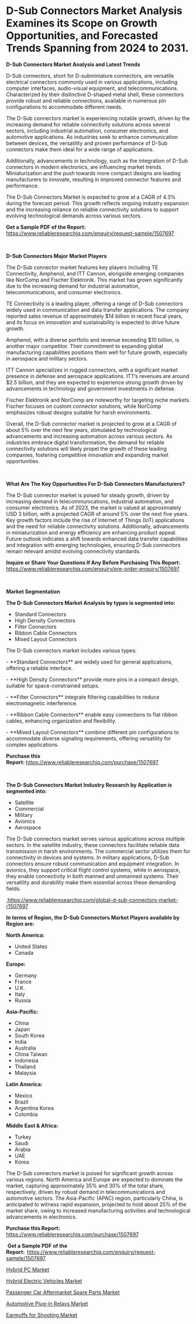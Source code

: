 <p><h1>D-Sub Connectors Market Analysis Examines its Scope on Growth Opportunities, and Forecasted Trends Spanning from 2024 to 2031.</h1></p><p><strong>D-Sub Connectors Market Analysis and Latest Trends</strong></p>
<p><p>D-Sub connectors, short for D-subminiature connectors, are versatile electrical connectors commonly used in various applications, including computer interfaces, audio-visual equipment, and telecommunications. Characterized by their distinctive D-shaped metal shell, these connectors provide robust and reliable connections, available in numerous pin configurations to accommodate different needs.</p><p>The D-Sub connectors market is experiencing notable growth, driven by the increasing demand for reliable connectivity solutions across several sectors, including industrial automation, consumer electronics, and automotive applications. As industries seek to enhance communication between devices, the versatility and proven performance of D-Sub connectors make them ideal for a wide range of applications.</p><p>Additionally, advancements in technology, such as the integration of D-Sub connectors in modern electronics, are influencing market trends. Miniaturization and the push towards more compact designs are leading manufacturers to innovate, resulting in improved connector features and performance.</p><p>The D-Sub Connectors Market is expected to grow at a CAGR of 4.3% during the forecast period. This growth reflects ongoing industry expansion and the increasing reliance on reliable connectivity solutions to support evolving technological demands across various sectors.</p></p>
<p><strong>Get a Sample PDF of the Report:&nbsp;</strong> <a href="https://www.reliableresearchiq.com/enquiry/request-sample/1507697">https://www.reliableresearchiq.com/enquiry/request-sample/1507697</a></p>
<p>&nbsp;</p>
<p><strong>D-Sub Connectors Major Market Players</strong></p>
<p><p>The D-Sub connector market features key players including TE Connectivity, Amphenol, and ITT Cannon, alongside emerging companies like NorComp and Fischer Elektronik. This market has grown significantly due to the increasing demand for industrial automation, telecommunications, and consumer electronics.</p><p>TE Connectivity is a leading player, offering a range of D-Sub connectors widely used in communication and data transfer applications. The company reported sales revenue of approximately $14 billion in recent fiscal years, and its focus on innovation and sustainability is expected to drive future growth.</p><p>Amphenol, with a diverse portfolio and revenue exceeding $10 billion, is another major competitor. Their commitment to expanding global manufacturing capabilities positions them well for future growth, especially in aerospace and military sectors.</p><p>ITT Cannon specializes in rugged connectors, with a significant market presence in defense and aerospace applications. ITT’s revenues are around $2.5 billion, and they are expected to experience strong growth driven by advancements in technology and government investments in defense.</p><p>Fischer Elektronik and NorComp are noteworthy for targeting niche markets. Fischer focuses on custom connector solutions, while NorComp emphasizes robust designs suitable for harsh environments.</p><p>Overall, the D-Sub connector market is projected to grow at a CAGR of about 5% over the next few years, stimulated by technological advancements and increasing automation across various sectors. As industries embrace digital transformation, the demand for reliable connectivity solutions will likely propel the growth of these leading companies, fostering competitive innovation and expanding market opportunities.</p></p>
<p>&nbsp;</p>
<p><strong>What Are The Key Opportunities For D-Sub Connectors Manufacturers?</strong></p>
<p><p>The D-Sub connector market is poised for steady growth, driven by increasing demand in telecommunications, industrial automation, and consumer electronics. As of 2023, the market is valued at approximately USD 3 billion, with a projected CAGR of around 5% over the next five years. Key growth factors include the rise of Internet of Things (IoT) applications and the need for reliable connectivity solutions. Additionally, advancements in miniaturization and energy efficiency are enhancing product appeal. Future outlook indicates a shift towards enhanced data transfer capabilities and integration with emerging technologies, ensuring D-Sub connectors remain relevant amidst evolving connectivity standards.</p></p>
<p><strong>Inquire or Share Your Questions If Any Before Purchasing This Report:</strong> <a href="https://www.reliableresearchiq.com/enquiry/pre-order-enquiry/1507697">https://www.reliableresearchiq.com/enquiry/pre-order-enquiry/1507697</a></p>
<p>&nbsp;</p>
<p><strong>Market Segmentation</strong></p>
<p><strong>The D-Sub Connectors Market Analysis by types is segmented into:</strong></p>
<p><ul><li>Standard Connectors</li><li>High Density Connectors</li><li>Filter Connectors</li><li>Ribbon Cable Connectors</li><li>Mixed Layout Connectors</li></ul></p>
<p><p>The D-Sub connectors market includes various types: </p><p>- **Standard Connectors** are widely used for general applications, offering a reliable interface.</p><p>- **High Density Connectors** provide more pins in a compact design, suitable for space-constrained setups. </p><p>- **Filter Connectors** integrate filtering capabilities to reduce electromagnetic interference. </p><p>- **Ribbon Cable Connectors** enable easy connections to flat ribbon cables, enhancing organization and flexibility. </p><p>- **Mixed Layout Connectors** combine different pin configurations to accommodate diverse signaling requirements, offering versatility for complex applications.</p></p>
<p><strong>Purchase this Report:&nbsp;</strong><a href="https://www.reliableresearchiq.com/purchase/1507697">https://www.reliableresearchiq.com/purchase/1507697</a></p>
<p>&nbsp;</p>
<p><strong>The D-Sub Connectors Market Industry Research by Application is segmented into:</strong></p>
<p><ul><li>Satellite</li><li>Commercial</li><li>Military</li><li>Avionics</li><li>Aerospace</li></ul></p>
<p><p>The D-Sub connectors market serves various applications across multiple sectors. In the satellite industry, these connectors facilitate reliable data transmission in harsh environments. The commercial sector utilizes them for connectivity in devices and systems. In military applications, D-Sub connectors ensure robust communication and equipment integration. In avionics, they support critical flight control systems, while in aerospace, they enable connectivity in both manned and unmanned systems. Their versatility and durability make them essential across these demanding fields.</p></p>
<p><a href="https://www.reliableresearchiq.com/global-d-sub-connectors-market-r1507697">&nbsp;https://www.reliableresearchiq.com/global-d-sub-connectors-market-r1507697</a></p>
<p><strong>In terms of Region, the D-Sub Connectors Market Players available by Region are:</strong></p>
<p>
    <p> <strong> North America: </strong>
        <ul>
            <li>United States</li>
            <li>Canada</li>
        </ul>
        </p> 
    <p> <strong> Europe: </strong>
        <ul>
            <li>Germany</li>
            <li>France</li>
            <li>U.K.</li>
            <li>Italy</li>
            <li>Russia</li>
        </ul>
        </p> 
    <p> <strong> Asia-Pacific: </strong>
        <ul>
            <li>China</li>
            <li>Japan</li>
            <li>South Korea</li>
            <li>India</li>
            <li>Australia</li>
            <li>China Taiwan</li>
            <li>Indonesia</li>
            <li>Thailand</li>
            <li>Malaysia</li>
        </ul>
        </p> 
    <p> <strong> Latin America: </strong>
        <ul>
            <li>Mexico</li>
            <li>Brazil</li>
            <li>Argentina Korea</li>
            <li>Colombia</li>
        </ul>
        </p> 
    <p> <strong> Middle East & Africa: </strong>
        <ul>
            <li>Turkey</li>
            <li>Saudi</li>
            <li>Arabia</li>
            <li>UAE</li>
            <li>Korea</li>
        </ul>
    </p>
    </p>
<p><p>The D-Sub connectors market is poised for significant growth across various regions. North America and Europe are expected to dominate the market, capturing approximately 35% and 30% of the total share, respectively, driven by robust demand in telecommunications and automotive sectors. The Asia-Pacific (APAC) region, particularly China, is anticipated to witness rapid expansion, projected to hold about 25% of the market share, owing to increased manufacturing activities and technological advancements in electronics.</p></p>
<p><strong>Purchase this Report: </strong><a href="https://www.reliableresearchiq.com/purchase/1507697">https://www.reliableresearchiq.com/purchase/1507697</a></p>
<p>&nbsp;<strong>Get a Sample PDF of the Report:&nbsp;&nbsp;</strong><a href="https://www.reliableresearchiq.com/enquiry/request-sample/1507697">https://www.reliableresearchiq.com/enquiry/request-sample/1507697</a></p>
<p><strong></strong></p>
<p><p><a href="https://www.linkedin.com/pulse/unveiling-market-trends-global-hybrid-pc-growth-regional-nqcme?trackingId=n1YfY5I%2BQMmNiVlS%2BBn8rA%3D%3D">Hybrid PC Market</a></p><p><a href="https://www.linkedin.com/pulse/hybrid-electric-vehicles-market-size-share-trends-analysis-report-end-skyae?trackingId=7ErM1r5kSDemaAl5VyTskg%3D%3D">Hybrid Electric Vehicles Market</a></p><p><a href="https://medium.com/@janetvalentinh145/passenger-car-aftermarket-spare-parts-industry-insights-report-analyzing-passenger-car-aftermarket-3a9601e90951">Passenger Car Aftermarket Spare Parts Market</a></p><p><a href="https://github.com/MelgarBasny/Market-Research-Report-List-1/blob/main/automotive-plug-in-relays-market.md">Automotive Plug-in Relays Market</a></p><p><a href="https://issuu.com/reportprime-2/docs/earmuffs-for-shooting-market-size-2_bff365d62b4003">Earmuffs for Shooting Market</a></p></p>